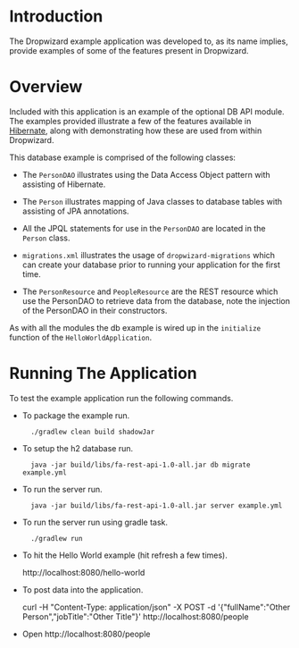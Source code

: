 # Introduction

The Dropwizard example application was developed to, as its name implies, 
provide examples of some of the features present in Dropwizard.

# Overview

Included with this application is an example of the optional DB API module. The examples provided illustrate a few of the features available in [Hibernate](http://hibernate.org/), 
along with demonstrating how these are used from within Dropwizard.

This database example is comprised of the following classes:

* The `PersonDAO` illustrates using the Data Access Object pattern with assisting of Hibernate.

* The `Person` illustrates mapping of Java classes to database tables with assisting of JPA annotations.

* All the JPQL statements for use in the `PersonDAO` are located in the `Person` class.

* `migrations.xml` illustrates the usage of `dropwizard-migrations` which can create your database prior to running
your application for the first time.

* The `PersonResource` and `PeopleResource` are the REST resource which use the PersonDAO to retrieve data from the database, note the injection
of the PersonDAO in their constructors.

As with all the modules the db example is wired up in the `initialize` function of the `HelloWorldApplication`.

# Running The Application

To test the example application run the following commands.

* To package the example run.

        ./gradlew clean build shadowJar

* To setup the h2 database run.

        java -jar build/libs/fa-rest-api-1.0-all.jar db migrate example.yml

* To run the server run.

        java -jar build/libs/fa-rest-api-1.0-all.jar server example.yml

* To run the server run using gradle task.

        ./gradlew run

* To hit the Hello World example (hit refresh a few times).

	http://localhost:8080/hello-world

* To post data into the application.

	curl -H "Content-Type: application/json" -X POST -d '{"fullName":"Other Person","jobTitle":"Other Title"}' http://localhost:8080/people
	
* Open http://localhost:8080/people
